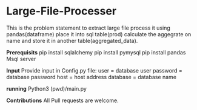 # Large-File-Processer
This is the problem statement to extract large file process it using pandas(dataframe) place it into sql table(prod) calculate the aggegrate on name and store it in another table(aggregated_data).

**Prerequisits** 
pip install sqlalchemy
pip install pymysql
pip install pandas
Msql server

**Input**
Provide input in Config.py file:
user = database user
password = database password
host = host address
database = database name

**running**
Python3 (pwd)/main.py

**Contributions**
All Pull requests are welcome.
